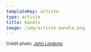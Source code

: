 ```yaml
---
templateKey: artiste
type: artiste
title: Kandle
image: /img/artiste-kandle.png
---
```


<small>Crédit photo: [John Londono](https://www.facebook.com/JohnnyLondono/)</small>
